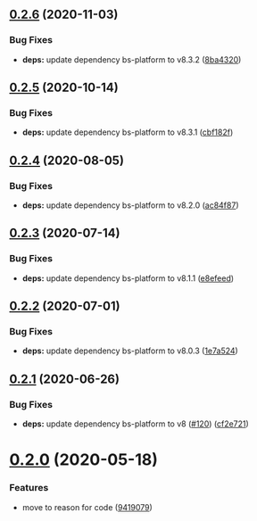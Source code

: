 ## [0.2.6](https://github.com/believer/track-duration/compare/v0.2.5...v0.2.6) (2020-11-03)


### Bug Fixes

* **deps:** update dependency bs-platform to v8.3.2 ([8ba4320](https://github.com/believer/track-duration/commit/8ba4320953597403b16c6b83ca72b7c1e9ea42a5))

## [0.2.5](https://github.com/believer/track-duration/compare/v0.2.4...v0.2.5) (2020-10-14)


### Bug Fixes

* **deps:** update dependency bs-platform to v8.3.1 ([cbf182f](https://github.com/believer/track-duration/commit/cbf182ff5478b75af700c2badc21f8a631ee1774))

## [0.2.4](https://github.com/believer/track-duration/compare/v0.2.3...v0.2.4) (2020-08-05)


### Bug Fixes

* **deps:** update dependency bs-platform to v8.2.0 ([ac84f87](https://github.com/believer/track-duration/commit/ac84f87b02b52280e3cc8aa691654ac8d046c2fc))

## [0.2.3](https://github.com/believer/track-duration/compare/v0.2.2...v0.2.3) (2020-07-14)


### Bug Fixes

* **deps:** update dependency bs-platform to v8.1.1 ([e8efeed](https://github.com/believer/track-duration/commit/e8efeed5c69f06b753c29985d422e417425a77a0))

## [0.2.2](https://github.com/believer/track-duration/compare/v0.2.1...v0.2.2) (2020-07-01)


### Bug Fixes

* **deps:** update dependency bs-platform to v8.0.3 ([1e7a524](https://github.com/believer/track-duration/commit/1e7a524f63b83f58853f93b38bf1ff4193eaf420))

## [0.2.1](https://github.com/believer/track-duration/compare/v0.2.0...v0.2.1) (2020-06-26)


### Bug Fixes

* **deps:** update dependency bs-platform to v8 ([#120](https://github.com/believer/track-duration/issues/120)) ([cf2e721](https://github.com/believer/track-duration/commit/cf2e721ece92ae5e090b5f05375035b4e0076894))

# [0.2.0](https://github.com/believer/track-duration/compare/v0.1.1...v0.2.0) (2020-05-18)


### Features

* move to reason for code ([9419079](https://github.com/believer/track-duration/commit/94190799eaf6a2f321793b1b925adc215ff7a42d))
